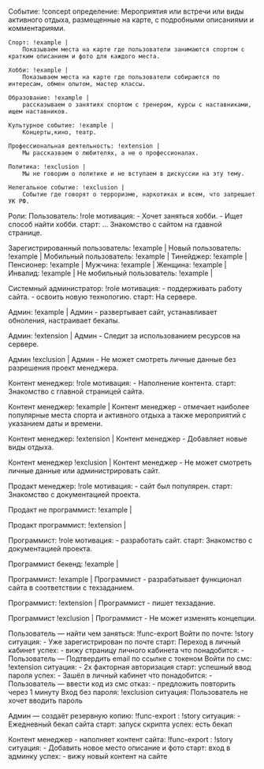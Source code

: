 Событие: !concept
	определение: Мероприятия или встречи или виды активного отдыха, размещенные на карте, с подробными описаниями и комментариями. 
					
	Спорт: !example |
		Показываем места на карте где пользователи занимаются спортом с кратким описанием и фото для каждого места.
	
	Хобби: !example |
		Показываем места на карте где пользователи собираются по интересам, обмен опытом, мастер классы.
	
	Образование: !example |
		рассказываем о занятиях спортом с тренером, курсы с наставниками, ищем наставников.
	
	Культурное событие: !example |
		Концерты,кино, театр.
	
	Профессиональная деятельность: !extension |
		Мы рассказваем о любителях, а не о профессионалах.
	
	Политика: !exclusion |
		Мы не говорим о политике и не вступаем в дискуссии на эту тему.
	
	Нелегальное событие: !exclusion |
		Событие где говорят о терроризме, наркотиках и всем, что запрещает УК РФ.


Роли:
Пользователь: !role
  мотивация:
      - Хочет заняться хобби.
      - Ищет способ найти хобби.
  старт: …  Знакомство с сайтом на гдавной странице.

  Зарегистрированный пользователь: !example |
  Новый пользователь: !example |
  Мобильный пользователь: !example |
  Тинейджер: !example |
  Пенсионер: !example |
  Мужчина: !example |
  Женщина: !example |
  Инвалид: !example |
  Не мобильный пользователь: !example |
  



Системный администратор: !role
  мотивация:
      - поддерживать работу сайта.
	  - освоить новую технологию.
  старт: На сервере.

  Админ: !example |
    Админ - развертывает сайт, устанавливает обноления, настраивает бекапы.
  
  Админ: !extension |
  	Админ - Следит за использованием ресурсов на сервере.
	
  Админ !exclusion |
  	Админ - Не может смотреть личные данные без разрешения проект менеджера.


Контент менеджер: !role
  мотивация:
      - Наполнение контента.
  старт:  Знакомство с главной страницей сайта.

  Контент менеджер: !example |
    Контент менеджер - отмечает наиболее популярные места спорта и активного отдыха а также мероприятий с указанием даты и времени.
  
  Контент менеджер: !extension |
  	Контент менеджер - Добавляет новые виды отдыха.
	
  Контент менеджер !exclusion |
  	Контент менеджер - Не может смотреть личные данные или администрировать сайт.


Продакт менеджер: !role
  мотивация:
      - сайт был популярен.
  старт:  Знакомство с документацией проекта.

  Продакт не программист: !example |
    
  Продакт программист: !extension |



	

Программист: !role
  мотивация:
      - разработать сайт.
  старт:  Знакомство с документацией проекта.
  
  Программист бекенд: !example |

  Программист: !example |
    Программист - разрабатывает функционал сайта в соответствии с техзаданием.
  
  Программист: !extension |
  	Программист - пишет техзадание.
	
  Программист !exclusion |
  	Программист - Не может изменять концепции.


Пользователь — найти чем заняться: !func-export
    Войти по почте: !story
        ситуация:
            - Уже зарегистрирован по почте
        старт: Переход в личный кабинет
        успех:
            - вижу страницу личного кабинета
        что понадобится:
            - Пользователь — Подтвердить email по ссылке с токеном
    Войти по смс: !extension
        ситуация:
                - 2х факторная авторизация
            старт: успешный ввод пароля
            успех:
                - Зашёл в личный кабинет
            что понадобится:
                - Пользователь — ввести код из смс
            отказ:
                - предложить повторить через 1 минуту
    Вход без пароля: !exclusion
        ситуация:
            Пользователь не хочет вводить пароль

Админ — создаёт резервную копию: !func-export
    : !story
        ситуация:
            - Ежедневный бекап сайта
        старт: запуск скрипта
        успех: есть бекап

Контент менеджер - наполняет контент сайта: !func-export
    : !story
        ситуация:
            - Добавить новое место описание и фото
        старт: вход в админку
        успех:
            - вижу новый контент на сайте
